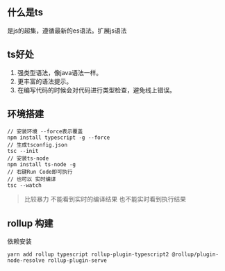 ## 什么是ts
是js的超集，遵循最新的es语法。扩展js语法

## ts好处
1. 强类型语法，像java语法一样。
2. 更丰富的语法提示。
3. 在编写代码的时候会对代码进行类型检查，避免线上错误。

## 环境搭建

```
// 安装环境 --force表示覆盖
npm install typescript -g --force
// 生成tsconfig.json
tsc --init
// 安装ts-node
npm install ts-node -g
// 右键Run Code即可执行
// 也可以 实时编译
tsc --watch
```
> 比较暴力 不能看到实时的编译结果 也不能实时看到执行结果

## rollup 构建

依赖安装
```
yarn add rollup typescript rollup-plugin-typescript2 @rollup/plugin-node-resolve rollup-plugin-serve
```


